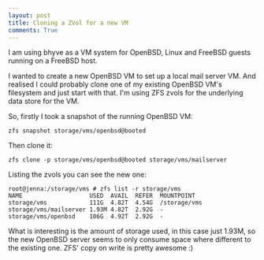 ```yaml
---
layout: post
title: Cloning a ZVol for a new VM
comments: True
---
```


I am using bhyve as a VM system for OpenBSD, Linux and FreeBSD guests running on a FreeBSD host.

I wanted to create a new OpenBSD VM to set up a local mail server VM. And realised I could probably clone one of my existing OpenBSD VM's filesystem and just start with that. I'm using ZFS zvols for the underlying data store for the VM.

So, firstly I took a snapshot of the running OpenBSD VM:

```
zfs snapshot storage/vms/openbsd@booted
```

Then clone it:

```
zfs clone -p storage/vms/openbsd@booted storage/vms/mailserver
```

Listing the zvols you can see the new one:

```
root@jenna:/storage/vms # zfs list -r storage/vms
NAME                   USED  AVAIL  REFER  MOUNTPOINT
storage/vms            111G  4.82T  4.54G  /storage/vms
storage/vms/mailserver 1.93M 4.82T  2.92G  -
storage/vms/openbsd    106G  4.92T  2.92G  -
```

What is interesting is the amount of storage used, in this case just 1.93M, so the new OpenBSD server seems to only consume space where different to the existing one. ZFS' copy on write is pretty awesome :)


